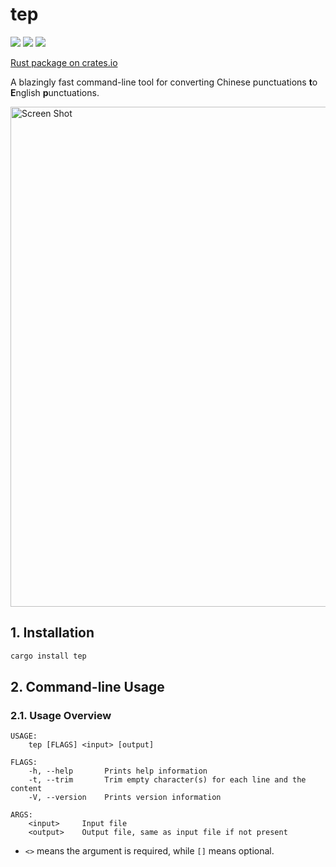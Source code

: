 # tep

[![](https://badgen.net/crates/v/tep)](https://crates.io/crates/tep) [![](https://badgen.net/crates/d/tep)](https://crates.io/crates/tep) [![](https://img.shields.io/github/v/release/h0gan1ee/tep)](https://github.com/h0gan1ee/tep/releases/latest)

[Rust package on crates.io](https://crates.io/crates/tep)

A blazingly fast command-line tool for converting Chinese punctuations **t**o **E**nglish **p**unctuations.

<img width="800" alt="Screen Shot" src="https://user-images.githubusercontent.com/39949564/153745648-b667e6cd-5c45-481e-be69-ebae93fc7558.png">

## 1. <a name='Installation'></a>Installation

```sh
cargo install tep
```

## 2. <a name='Command-lineUsage'></a>Command-line Usage

### 2.1. <a name='UsageOverview'></a>Usage Overview

```
USAGE:
    tep [FLAGS] <input> [output]

FLAGS:
    -h, --help       Prints help information
    -t, --trim       Trim empty character(s) for each line and the content
    -V, --version    Prints version information

ARGS:
    <input>     Input file
    <output>    Output file, same as input file if not present
```

- `<>` means the argument is required, while `[]` means optional.
